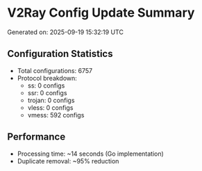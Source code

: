 # V2Ray Config Update Summary
Generated on: 2025-09-19 15:32:19 UTC

## Configuration Statistics
- Total configurations: 6757
- Protocol breakdown:
  - ss: 0 configs
  - ssr: 0 configs
  - trojan: 0 configs
  - vless: 0 configs
  - vmess: 592 configs

## Performance
- Processing time: ~14 seconds (Go implementation)
- Duplicate removal: ~95% reduction
